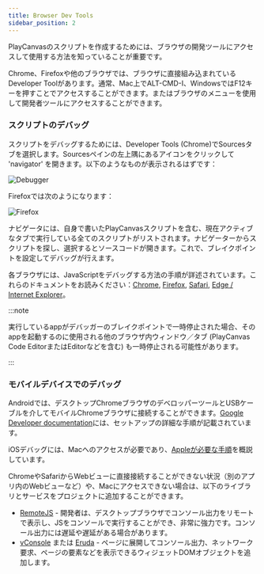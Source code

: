 ```yaml
---
title: Browser Dev Tools
sidebar_position: 2
---
```


PlayCanvasのスクリプトを作成するためには、ブラウザの開発ツールにアクセスして使用する方法を知っていることが重要です。

Chrome、Firefoxや他のブラウザでは、ブラウザに直接組み込まれているDeveloper Toolがあります。通常、Mac上でALT-CMD-I、WindowsではF12キーを押すことでアクセスすることができます。またはブラウザのメニューを使用して開発者ツールにアクセスすることができます。

### スクリプトのデバッグ

スクリプトをデバッグするためには、Developer Tools (Chrome)でSourcesタブを選択します。Sourcesペインの左上隅にあるアイコンをクリックして 'navigator' を開きます。以下のようなものが表示されるはずです：

![Debugger](/img/user-manual/scripting/debugging/chrome-debugger.png)

Firefoxでは次のようになります：

![Firefox](/img/user-manual/scripting/debugging/firefox-debugger.png)

ナビゲータには、自身で書いたPlayCanvasスクリプトを含む、現在アクティブなタブで実行している全てのスクリプトがリストされます。ナビゲーターからスクリプトを探し、選択するとソースコードが開きます。これで、ブレイクポイントを設定してデバッグが行えます。

各ブラウザには、JavaScriptをデバッグする方法の手順が詳述されています。これらのドキュメントをお読みください：[Chrome][3], [Firefox][4], [Safari][5], [Edge / Internet Explorer][6]。

:::note

実行しているappがデバッガーのブレイクポイントで一時停止された場合、そのappを起動するのに使用される他のブラウザ内ウィンドウ／タブ (PlayCanvas Code EditorまたはEditorなどを含む) も一時停止される可能性があります。

:::

### モバイルデバイスでのデバッグ

Androidでは、デスクトップChromeブラウザのデベロッパーツールとUSBケーブルを介してモバイルChromeブラウザに接続することができます。[Google Developer documentation][7]には、セットアップの詳細な手順が記載されています。

iOSデバッグには、Macへのアクセスが必要であり、[Appleが必要な手順][8]を概説しています。

ChromeやSafariからWebビューに直接接続することができない状況（別のアプリ内のWebビューなど）や、Macにアクセスできない場合は、以下のライブラリとサービスをプロジェクトに追加することができます。

* [RemoteJS][9] - 開発者は、デスクトップブラウザでコンソール出力をリモートで表示し、JSをコンソールで実行することができ、非常に強力です。コンソール出力には遅延や遅延がある場合があります。
* [vConsole][10] または [Eruda][11] - ページに展開してコンソール出力、ネットワーク要求、ページの要素などを表示できるウィジェットDOMオブジェクトを追加します。

[3]: https://developer.chrome.com/docs/devtools/javascript/
[4]: https://firefox-source-docs.mozilla.org/devtools-user/debugger/index.html
[5]: https://developer.apple.com/safari/tools/
[6]: https://docs.microsoft.com/en-us/microsoft-edge/devtools-guide-chromium/javascript/reference
[7]: https://developer.chrome.com/docs/devtools/remote-debugging/
[8]: https://webkit.org/web-inspector/enabling-web-inspector/
[9]: https://remotejs.com/
[10]: https://github.com/Tencent/vConsole
[11]: https://github.com/liriliri/eruda
